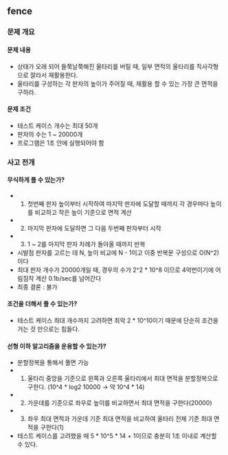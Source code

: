 ## fence
### 문제 개요
#### 문제 내용
- 상태가 오래 되어 들쭉날쭉해진 울타리를 버릴 때, 일부 면적의 울타리를 직사각형으로 잘라서 재활용한다.
- 울타리를 구성하는 각 판자의 높이가 주어질 때, 재활용 할 수 있는 가장 큰 면적을 구하라.
#### 문제 조건
- 테스트 케이스 개수는 최대 50개
- 판자의 수는 1 ~ 20000개
- 프로그램은 1초 안에 실행되어야 함
### 사고 전개
#### 무식하게 풀 수 있는가?
- 1. 첫번째 판자 높이부터 시작하여 마지막 판자에 도달할 때까지 각 경우마다 높이를 비교하고 작은 높이 기준으로 면적 계산
- 2. 마지막 판자에 도달하면 그 다음 두번째 판자부터 시작
- 3. 1 ~ 2를 마지막 판자 차례가 돌아올 때까지 반복
- 시발점 판자를 고르는 데 N, 높이 비교에 N - 1이고 이중 반복문 구성으로 O(N^2)이다
- 최대 판자 개수가 20000개일 때, 경우의 수가 2^2 * 10^8 이므로 4억번이기에 어림짐작 계산 0.1b/sec를 넘어간다
- 최종 결론 : 불가
#### 조건을 더해서 풀 수 있는가?
- 테스트 케이스 최대 개수까지 고려하면 최악 2 * 10^10이기 때문에 단순히 조건을 거는 것 만으로는 힘들다.
#### 선형 이하 알고리즘을 운용할 수 있는가?
- 분할정복을 통해서 풀면 가능
- 1. 울타리 중앙을 기준으로 왼쪽과 오른쪽 울타리에서 최대 면적을 분할정복으로 구한다. (10^4 * log2 10000 -> 약 10^4 * 14)
- 2. 가운데를 기준으로 좌우로 높이를 비교하면서 최대 면적을 구한다(20000)
- 3. 좌우 최대 면적과 가운데 기준 최대 면적을 비교하여 울타리 전체 기준 최대 면적을 구한다(1)
- 테스트 케이스를 고려했을 때 5 * 10^5 * 14 + 1이므로 충분히 1초 이내로 계산할 수 있다.